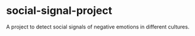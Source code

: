 # social-signal-project
A project to detect social signals of negative emotions in different cultures.
